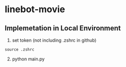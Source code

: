 # linebot-movie
## Implemetation in Local Environment
1. set token (not including .zshrc in github)
```
source .zshrc
```

2. python main.py